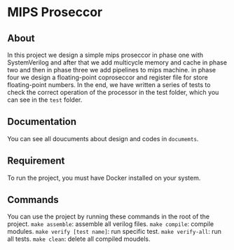 
# MIPS Proseccor

## About
In this project we design a simple mips proseccor in phase one with SystemVerilog and after that we add multicycle memory and cache in phase two and then in phase three we add pipelines to mips machine. in phase four we design a floating-point coproseccor and register file for store floating-point numbers.
In the end, we have written a series of tests to check the correct operation of the processor in the test folder, which you can see in the `test` folder.


## Documentation
You can see all doucuments about design and codes in `documemts`.

## Requirement
To run the project, you must have Docker installed on your system.
## Commands
You can use the project by running these commands in the root of the project.
`make assemble`: assemble all verilog files.
`make compile`: compile modules.
`make verify [test name]`: run specific test.
`make verify-all`: run all tests.
`make clean`: delete all compiled moudels.
